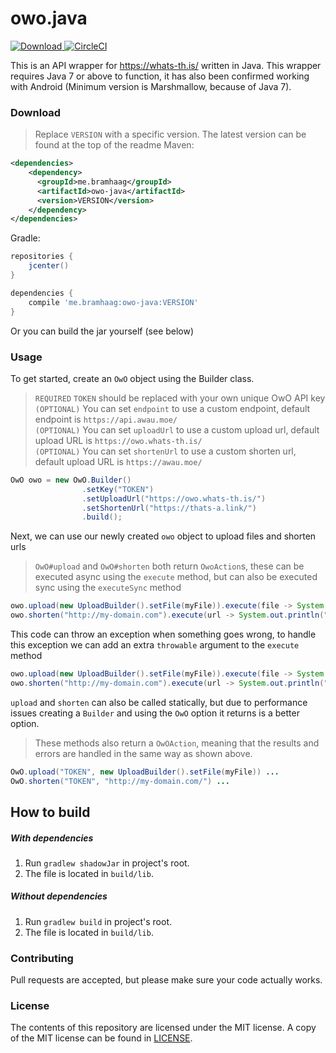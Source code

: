 # owo.java

[ ![Download](https://api.bintray.com/packages/bramhaag/maven/owo.java/images/download.svg) ](https://bintray.com/bramhaag/maven/owo.java/_latestVersion) [![CircleCI](https://circleci.com/gh/bramhaag/owo.java/tree/master.svg?style=svg)](https://circleci.com/gh/bramhaag/owo.java/tree/master)

This is an API wrapper for https://whats-th.is/ written in Java. This wrapper 
requires Java 7 or above to function, it has also been confirmed working 
with Android (Minimum version is Marshmallow, because of Java 7).


### Download
> Replace `VERSION` with a specific version. The latest version can be found at
> the top of the readme
Maven:
```xml
<dependencies>
    <dependency>
      <groupId>me.bramhaag</groupId>
      <artifactId>owo-java</artifactId>
      <version>VERSION</version>
    </dependency>
</dependencies>
```
Gradle:
```groovy
repositories {
    jcenter()
}

dependencies {
    compile 'me.bramhaag:owo-java:VERSION'
}
```

Or you can build the jar yourself (see below)

### Usage

To get started, create an `OwO` object using the Builder class.

> `REQUIRED` `TOKEN` should be replaced with your own unique OwO API key  
> `(OPTIONAL)` You can set `endpoint` to use a custom endpoint, default
> endpoint is `https://api.awau.moe/`  
> `(OPTIONAL)` You can set `uploadUrl` to use a custom upload url, default
> upload URL is `https://owo.whats-th.is/`  
> `(OPTIONAL)` You can set `shortenUrl` to use a custom shorten url, default
> upload URL is `https://awau.moe/`

```java
OwO owo = new OwO.Builder()
                .setKey("TOKEN")
                .setUploadUrl("https://owo.whats-th.is/")
                .setShortenUrl("https://thats-a.link/")
                .build();
```

Next, we can use our newly created `owo` object to upload files and shorten urls
> `OwO#upload` and `OwO#shorten` both return `OwoAction`s, these can be executed
> async using the `execute` method, but can also be executed sync using the
> `executeSync` method
```java
owo.upload(new UploadBuilder().setFile(myFile)).execute(file -> System.out.println("Image URL: " + file.getUrl()));
owo.shorten("http://my-domain.com").execute(url -> System.out.println("Shortened link: " + url));
```

This code can throw an exception when something goes wrong, to handle this 
exception we can add an extra `throwable` argument to the `execute` method
```java
owo.upload(new UploadBuilder().setFile(myFile)).execute(file -> System.out.println("Image URL: " + file.getUrl(), throwable -> throwable.printStackTrace()));
owo.shorten("http://my-domain.com").execute(url -> System.out.println("Shortened link: " + url), throwable -> throwable.printStackTrace());
```

`upload` and `shorten` can also be called statically, but due to performance
issues creating a `Builder` and using the `OwO` option it returns is a better
option.
> These methods also return a `OwOAction`, meaning that the results and errors
> are handled in the same way as shown above. 
```java
OwO.upload("TOKEN", new UploadBuilder().setFile(myFile)) ...
OwO.shorten("TOKEN", "http://my-domain.com/") ...
```

## How to build
##### With dependencies
1. Run `gradlew shadowJar` in project's root.
2. The file is located in `build/lib`.
##### Without dependencies
1. Run `gradlew build` in project's root.
2. The file is located in `build/lib`.

### Contributing

Pull requests are accepted, but please make sure your code actually works.

### License

The contents of this repository are licensed under the MIT license. A
copy of the MIT license can be found in [LICENSE](https://github.com/bramhaag/owo.java/blob/master/LICENSE).